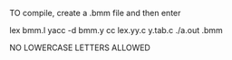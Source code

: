 TO compile, create a .bmm file and then enter 


lex bmm.l
yacc -d bmm.y
cc lex.yy.c y.tab.c
./a.out <filename>.bmm

NO LOWERCASE LETTERS ALLOWED
